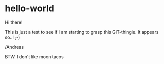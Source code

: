 # hello-world

Hi there!

This is just a test to see if I am starting to grasp this GIT-thingie.
It appears so..! ;-)

/Andreas

BTW. I don't like moon tacos 
